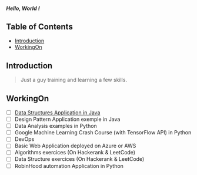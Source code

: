 ##### Hello, World !

## Table of Contents
* [Introduction](#introduction)
* [WorkingOn](#WorkingOn)
## Introduction
> Just a guy training and learning a few skills.
## WorkingOn
- [ ] [Data Structures Application in Java](https://github.com/DanyOlous/practice-DSA)
- [ ] Design Pattern Application exemple in Java
- [ ] Data Analysis examples in Python
- [ ] Google Machine Learning Crash Course (with TensorFlow API) in Python
- [ ] DevOps 
- [ ] Basic Web Application deployed on Azure or AWS
- [ ] Algorithms exercices (On Hackerank & LeetCode)
- [ ] Data Structure exercices (On Hackerank & LeetCode)
- [ ] RobinHood automation Application in Python
